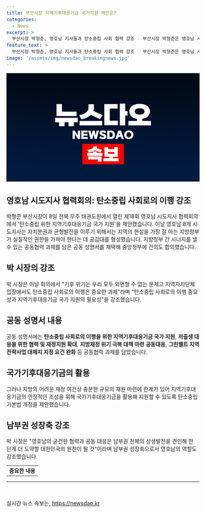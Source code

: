 ```yaml
---
title: 부산시장 지역기후대응기금 국가지원 제안은?
categories:
  - News
excerpt: >
  부산시장 박형준, 영호남 지사들과 탄소중립 사회 협력 강조   부산시장 박형준은 영호남 시도지사 협력회의에서 지자체의 중요한 역할과 탄소중립 사회로의 이행을 강조했다. 영호남 8개 시·도지사는 지방정부의 권한 강화와 함께 탄소중립을 위한 국가 지원을 촉구하는 공동 성명서를 채택했다. 박 시장은 이를 통해 영호남의 굳건한 협력과 공동 대응이 남부권의 상생발전을 견인할 것으로 강조했다.
feature_text: >
  부산시장 박형준, 영호남 지사들과 탄소중립 사회 협력 강조   부산시장 박형준은 영호남 시도지사 협력회의에서 지자체의 중요한 역할과 탄소중립 사회로의 이행을 강조했다. 영호남 8개 시·도지사는 지방정부의 권한 강화와 함께 탄소중립을 위한 국가 지원을 촉구하는 공동 성명서를 채택했다. 박 시장은 이를 통해 영호남의 굳건한 협력과 공동 대응이 남부권의 상생발전을 견인할 것으로 강조했다.
image: '/assets/img/newsdao_breakingnews.jpg'
---
```


<p><img src="/assets/img/newsdao_breakingnews.jpg" alt="ranknews 속보" /></p>

<h2>영호남 시도지사 협력회의: 탄소중립 사회로의 이행 강조</h2>

<p data-ke-size="size16">박형준 부산시장이 8일 전북 무주 태권도원에서 열린 제18회 영호남 시도지사 협력회의에서 '탄소중립 위한 지역기후대응기금 국가 지원'을 제안했습니다. 이날 영호남 8개 시·도지사는 자치분권과 균형발전을 이루기 위해서는 지역의 현실을 가장 잘 아는 지방정부가 실질적인 권한을 가져야 한다는 데 공감대를 형성했습니다. 지방정부 간 시너지를 낼 수 있는 공동협력 과제를 담은 공동 성명서를 채택해 중앙정부에 건의도 합의했습니다.</p>

<h2 data-ke-size="size26">박 시장의 강조</h2>

<p data-ke-size="size16">박 시장은 이날 회의에서 "기후 위기는 우리 모두 외면할 수 없는 문제고 지역자치단체 입장에서도 탄소중립 사회로의 이행은 중요한 과제"라며 "탄소중립 사회로의 이행 중요성과 지역기후대응기금 국가 지원의 필요성"을 강조했습니다.</p>

<h2 data-ke-size="size26">공동 성명서 내용</h2>

<p data-ke-size="size16">공동 성명서에는 <b>탄소중립 사회로의 이행을 위한 지역기후대응기금 국가 지원</b>, <b>저출생 대응을 위한 협력 및 재정지원 확대</b>, <b>지방재정 위기 극복 대책 마련 공동대응</b>, <b>그린벨트 지역전략사업 대체지 지정 요건 완화</b> 등 공동협력 과제를 담았습니다.</p>

<h2 data-ke-size="size26">국가기후대응기금의 활용</h2>

<p data-ke-size="size16">그러나 지방의 어려운 재정 여건상 충분한 규모의 재원 마련에 한계가 있어 지역기후대응기금의 안정적인 조성을 위해 국가기후대응기금을 활용해 지원할 수 있도록 탄소중립기본법 개정을 제안했습니다.</p>

<h2 data-ke-size="size26">남부권 성장축 강조</h2>

<p data-ke-size="size16">박 시장은 "영호남의 굳건한 협력과 공동 대응은 남부권 전체의 상생발전을 견인해 한 단계 더 도약할 대한민국의 원천이 될 것"이라며 남부권 성장축으로서 영호남의 역할도 강조했습니다.</p>

<table>
    <tbody>
        <tr>
            <td style="text-align: center; height: 17px;"><b>중요한 내용</b></td>
        </tr>
    </tbody>
</table>

<hr>

<p data-ke-size="size16">&nbsp;</p>
실시간 뉴스 속보는, <a href="https://newsdao.kr" rel="dofollow">https://newsdao.kr</a>


